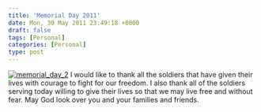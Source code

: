 ```yaml
---
title: 'Memorial Day 2011'
date: Mon, 30 May 2011 23:49:18 +0000
draft: false
tags: [Personal]
categories: [Personal]
type: post
---
```


[](http://www.ontherightinva.com/wp-content/uploads/2010/05/memorial_day_2.jpg "Original Image")[![](http://zeusville.files.wordpress.com/2011/05/memorial_day_2.jpg "memorial_day_2")](http://zeusville.files.wordpress.com/2011/05/memorial_day_2.jpg) I would like to thank all the soldiers that have given their lives with courage to fight for our freedom. I also thank all of the soldiers serving today willing to give their lives so that we may live free and without fear. May God look over you and your families and friends.